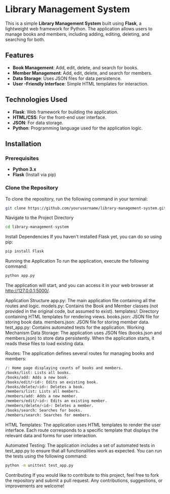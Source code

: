 # Library Management System

This is a simple **Library Management System** built using **Flask**, a lightweight web framework for Python. The application allows users to manage books and members, including adding, editing, deleting, and searching for both.

## Features
- **Book Management**: Add, edit, delete, and search for books.
- **Member Management**: Add, edit, delete, and search for members.
- **Data Storage**: Uses JSON files for data persistence.
- **User -Friendly Interface**: Simple HTML templates for interaction.

## Technologies Used
- **Flask**: Web framework for building the application.
- **HTML/CSS**: For the front-end user interface.
- **JSON**: For data storage.
- **Python**: Programming language used for the application logic.

## Installation

### Prerequisites
- **Python 3.x**
- **Flask** (Install via pip)

### Clone the Repository
To clone the repository, run the following command in your terminal:

```bash
git clone https://github.com/yourusername/library-management-system.git
```

Navigate to the Project Directory
```bash
cd library-management-system
```
Install Dependencies
If you haven't installed Flask yet, you can do so using pip:

```bash
pip install Flask
```
Running the Application
To run the application, execute the following command:

```bash
python app.py
```
The application will start, and you can access it in your web browser at http://127.0.0.1:5000/.

Application Structure
app.py: The main application file containing all the routes and logic.
models.py: Contains the Book and Member classes (not provided in the original code, but assumed to exist).
templates/: Directory containing HTML templates for rendering views.
books.json: JSON file for storing book data.
members.json: JSON file for storing member data.
test_app.py: Contains automated tests for the application.
Working Mechanism
Data Storage: The application uses JSON files (books.json and members.json) to store data persistently. When the application starts, it reads these files to load existing data.

Routes: The application defines several routes for managing books and members:

```bash
/: Home page displaying counts of books and members.
/books/list: Lists all books.
/books/add: Adds a new book.
/books/edit/<id>: Edits an existing book.
/books/delete/<id>: Deletes a book.
/members/list: Lists all members.
/members/add: Adds a new member.
/members/edit/<id>: Edits an existing member.
/members/delete/<id>: Deletes a member.
/books/search: Searches for books.
/members/search: Searches for members.
```

HTML Templates: The application uses HTML templates to render the user interface. Each route corresponds to a specific template that displays the relevant data and forms for user interaction.

Automated Testing: The application includes a set of automated tests in test_app.py to ensure that all functionalities work as expected. You can run the tests using the following command:

```bash
python -m unittest test_app.py
```

Contributing
If you would like to contribute to this project, feel free to fork the repository and submit a pull request. Any contributions, suggestions, or improvements are welcome!
